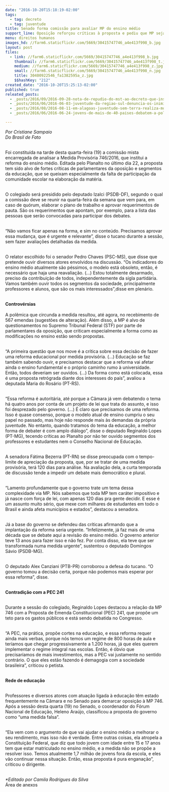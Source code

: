 ```yaml
---
date: "2016-10-20T15:18:19-02:00"
tags:
  - tag: decreto
  - tag: juventude
title: Senado forma comissão para avaliar MP do ensino médio
support_line: Oposição reforçou críticas à proposta e pediu que MP seja analisada por todos os atores do sistema educacional.
menu: direitos humanos
images_hd: //farm6.staticflickr.com/5669/30415747746_a4e413f998_b.jpg
layout: post
files:
  - link: //farm6.staticflickr.com/5669/30415747746_a4e413f998_b.jpg
    thumbnail: //farm6.staticflickr.com/5669/30415747746_a4e413f998_t.jpg
    medium: //farm6.staticflickr.com/5669/30415747746_a4e413f998_z.jpg
    small: //farm6.staticflickr.com/5669/30415747746_a4e413f998_n.jpg
    title: 30400922546_fa1382595a_z.jpg
    $$hashKey: "212"
created_date: "2016-10-20T15:25:13-02:00"
published: true
releated_posts:
  - _posts/2016/09/2016-09-28-nota-de-repudio-do-mst-ao-decreto-que-institui-o-programa-de-assentamentos-de-trabalhadores-rurais.md
  - _posts/2016/06/2016-06-03-juventude-da-regiao-sul-denuncia-os-inimigos-da-reforma-agraria-e-da-democracia.md
  - _posts/2016/08/2016-08-11-em-alagoas-juventude-sem-terra-realiza-mobilizacao-em-diversos-municipios.md
  - _posts/2016/06/2016-06-24-jovens-de-mais-de-40-paises-debatem-a-politica-no-festival-da-utopia.md

---
```

<p><em>Por Cristiane Sampaio<br />
Do Brasil de Fato</em></p>

<p><br />
Foi constitu&iacute;da na tarde desta quarta-feira (19) a comiss&atilde;o mista encarregada de analisar a Medida Provis&oacute;ria 746/2016, que institui a reforma do ensino m&eacute;dio. Editada pelo Planalto no &uacute;ltimo dia 22, a proposta tem sido alvo de fortes cr&iacute;ticas de parlamentares da oposi&ccedil;&atilde;o e segmentos da educa&ccedil;&atilde;o, que se queixam especialmente da falta de participa&ccedil;&atilde;o da comunidade escolar na elabora&ccedil;&atilde;o da mat&eacute;ria.</p>

<p><br />
O colegiado ser&aacute; presidido pelo deputado Izalci (PSDB-DF), segundo o qual a comiss&atilde;o deve se reunir na quarta-feira da semana que vem para, em caso de qu&oacute;rum, elaborar o plano de trabalho e aprovar requerimentos de pauta. S&atilde;o os requerimentos que apontam, por exemplo, para a lista das pessoas que ser&atilde;o convocadas para participar dos debates.</p>

<p><br />
&ldquo;N&atilde;o vamos ficar apenas na forma, e sim no conte&uacute;do. Precisamos aprovar essa mudan&ccedil;a, que &eacute; urgente e relevante&rdquo;, disse o tucano durante a sess&atilde;o, sem fazer avalia&ccedil;&otilde;es detalhadas da medida.</p>

<p><br />
O relator escolhido foi o senador Pedro Chaves (PSC-MS), que disse que pretende ouvir diversos atores envolvidos na discuss&atilde;o. &ldquo;Os indicadores do ensino m&eacute;dio atualmente s&atilde;o p&eacute;ssimos, o modelo est&aacute; obsoleto, ent&atilde;o, &eacute; necess&aacute;rio que haja uma reavalia&ccedil;&atilde;o. (&hellip;) Estou totalmente desarmado, preciso da contribui&ccedil;&atilde;o de todos, independentemente da sigla partid&aacute;ria. Vamos tamb&eacute;m ouvir todos os segmentos da sociedade, principalmente professores e alunos, que s&atilde;o os mais interessados&rdquo;,disse em plen&aacute;rio.</p>

<p><br />
<strong>Controv&eacute;rsias</strong><br />
<br />
A pol&ecirc;mica que circunda a medida resultou, at&eacute; agora, no recebimento de 567 emendas (sugest&otilde;es de altera&ccedil;&atilde;o). Al&eacute;m disso, a MP &eacute; alvo de questionamentos no Supremo Tribunal Federal (STF) por parte de parlamentares da oposi&ccedil;&atilde;o, que criticam especialmente a forma como as modifica&ccedil;&otilde;es no ensino est&atilde;o sendo propostas.</p>

<p><br />
&ldquo;A primeira quest&atilde;o que nos move &eacute; a cr&iacute;tica sobre essa decis&atilde;o de fazer uma reforma educacional por medida provis&oacute;ria. (&hellip;) Educa&ccedil;&atilde;o se faz tamb&eacute;m sabendo ouvir, e precisamos destacar que a reforma vai afetar ainda o ensino fundamental e o pr&oacute;prio caminho rumo &agrave; universidade. Ent&atilde;o, todos deveriam ser ouvidos. (&hellip;) Da forma como est&aacute; colocada, essa &eacute; uma proposta retr&oacute;grada diante dos interesses do pa&iacute;s&rdquo;, avaliou a deputada Maria do Ros&aacute;rio (PT-RS).&nbsp;</p>

<p><br />
&ldquo;Essa reforma &eacute; autorit&aacute;ria, at&eacute; porque a C&acirc;mara j&aacute; vem debatendo o tema h&aacute; quatro anos por conta de um projeto de lei que trata do assunto, e isso foi desprezado pelo governo. (&hellip;) &Eacute; claro que precisamos de uma reforma. Isso &eacute; quase consenso, porque o modelo atual de ensino cumpriu o seu papel no passado, mas hoje n&atilde;o responde mais &agrave;s demandas da pr&oacute;pria juventude. No entanto, quando tratamos do tema da educa&ccedil;&atilde;o, a melhor forma de debater &eacute; com amplo di&aacute;logo&rdquo;, disse o deputado Reginaldo Lopes (PT-MG), tecendo cr&iacute;ticas ao Planalto por n&atilde;o ter ouvido segmentos dos professores e estudantes nem o Conselho Nacional de Educa&ccedil;&atilde;o.</p>

<p><br />
A senadora F&aacute;tima Bezerra (PT-RN) se disse preocupada com o tempo-limite de aprecia&ccedil;&atilde;o da proposta, que, por se tratar de uma medida provis&oacute;ria, ter&aacute; 120 dias para an&aacute;lise. Na avalia&ccedil;&atilde;o dela, a curta temporada de discuss&atilde;o tende a impedir um debate mais democr&aacute;tico e plural.</p>

<p><br />
&ldquo;Lamento profundamente que o governo trate um tema dessa complexidade via MP. N&oacute;s sabemos que toda MP tem car&aacute;ter impositivo e j&aacute; nasce com for&ccedil;a de lei, com apenas 120 dias pra gente decidir. E esse &eacute; um assunto muito s&eacute;rio, que mexe com milhares de estudantes em todo o Brasil e ainda afeta munic&iacute;pios e estados&rdquo;, destacou a senadora.</p>

<p><br />
J&aacute; a base do governo se defendeu das cr&iacute;ticas afirmando que a implanta&ccedil;&atilde;o da reforma seria urgente. &ldquo;Infelizmente, j&aacute; faz mais de uma d&eacute;cada que se debate aqui a revis&atilde;o do ensino m&eacute;dio. O governo anterior teve 13 anos para fazer isso e n&atilde;o fez. Por conta disso, ela teve que ser transformada numa medida urgente&rdquo;, sustentou o deputado Domingos S&aacute;vio (PSDB-MG).</p>

<p><br />
O deputado Alex Canziani (PTB-PR) corroborou a defesa do tucano. &ldquo;O governo tomou a decis&atilde;o certa, porque n&atilde;o podemos mais esperar por essa reforma&rdquo;, disse.</p>

<p><br />
<strong>Contradi&ccedil;&atilde;o com a PEC 241</strong></p>

<p><br />
Durante a sess&atilde;o do colegiado, Reginaldo Lopes destacou a rela&ccedil;&atilde;o da MP 746 com a Proposta de Emenda Constitucional (PEC) 241, que prop&otilde;e um teto para os gastos p&uacute;blicos e est&aacute; sendo debatida no Congresso.</p>

<p><br />
&ldquo;A PEC, na pr&aacute;tica, prop&otilde;e cortes na educa&ccedil;&atilde;o, e essa reforma requer ainda mais verbas, porque n&oacute;s temos um regime de 800 horas de aula e ter&iacute;amos que chegar progressivamente a 1.200 horas, j&aacute; que eles querem implementar o regime integral nas escolas. Ent&atilde;o, &eacute; &oacute;bvio que precisar&iacute;amos de mais investimentos, mas a PEC vai justamente no sentido contr&aacute;rio. O que eles est&atilde;o fazendo &eacute; demagogia com a sociedade brasileira&rdquo;, criticou o petista.</p>

<p><br />
<strong>Rede de educa&ccedil;&atilde;o</strong></p>

<p><br />
Professores e diversos atores com atua&ccedil;&atilde;o ligada &agrave; educa&ccedil;&atilde;o t&ecirc;m estado frequentemente na C&acirc;mara e no Senado para demarcar oposi&ccedil;&atilde;o &agrave; MP 746. Ap&oacute;s a sess&atilde;o desta quarta (19) no Senado, o coordenador do F&oacute;rum Nacional de Educa&ccedil;&atilde;o, Heleno Ara&uacute;jo, classificou a proposta do governo como &ldquo;uma medida falsa&rdquo;.</p>

<p><br />
&ldquo;Ela vem com o argumento de que vai ajudar o ensino m&eacute;dio a melhorar o seu rendimento, mas isso n&atilde;o &eacute; verdade. Entre outras coisas, ela atropela a Constitui&ccedil;&atilde;o Federal, que diz que todo jovem com idade entre 15 e 17 anos tem que estar matriculado no ensino m&eacute;dio, e a medida n&atilde;o se prop&otilde;e a resolver isso. Temos atualmente 1,7 milh&atilde;o de jovens fora da escola, e eles v&atilde;o continuar nessa situa&ccedil;&atilde;o. Ent&atilde;o, essa proposta &eacute; pura engana&ccedil;&atilde;o&rdquo;, criticou o dirigente.</p>

<p><br />
<em>*Editado por&nbsp;Camila Rodrigues da Silva</em><br />
&Aacute;rea de anexos</p>
